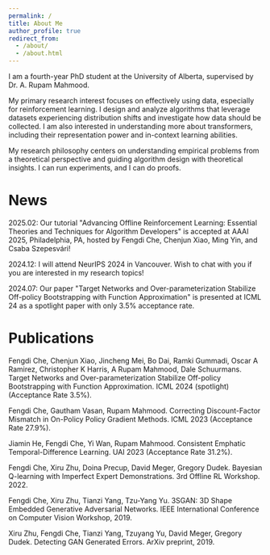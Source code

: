 ```yaml
---
permalink: /
title: About Me
author_profile: true
redirect_from: 
  - /about/
  - /about.html
---
```


I am a fourth-year PhD student at the University of Alberta, supervised by Dr. A. Rupam Mahmood. 

My primary research interest focuses on effectively using data, especially for reinforcement learning. I design and analyze algorithms that leverage datasets experiencing distribution shifts and investigate how data should be collected. I am also interested in understanding more about transformers, including their representation power and in-context learning abilities. 

My research philosophy centers on understanding empirical problems from a theoretical perspective and guiding algorithm design with theoretical insights. I can run experiments, and I can do proofs.

News
======
2025.02: Our tutorial "Advancing Offline Reinforcement Learning: Essential Theories and Techniques for Algorithm Developers" is accepted at AAAI 2025, Philadelphia, PA, hosted by Fengdi Che, Chenjun Xiao, Ming Yin, and Csaba Szepesvári!

2024.12: I will attend NeurIPS 2024 in Vancouver. Wish to chat with you if you are interested in my research topics!

2024.07: Our paper "Target Networks and Over-parameterization Stabilize Off-policy Bootstrapping with Function Approximation" is presented at ICML 24 as a spotlight paper with only 3.5% acceptance rate.

Publications
======
Fengdi Che, Chenjun Xiao, Jincheng Mei, Bo Dai, Ramki Gummadi, Oscar A Ramirez, Christopher K Harris, A Rupam Mahmood, Dale Schuurmans. Target Networks and Over-parameterization Stabilize Off-policy Bootstrapping with Function Approximation. ICML 2024 (spotlight) (Acceptance Rate 3.5%).

Fengdi Che, Gautham Vasan, Rupam Mahmood. Correcting Discount-Factor Mismatch in On-Policy Policy Gradient Methods. ICML 2023 (Acceptance Rate 27.9%).

Jiamin He, Fengdi Che, Yi Wan, Rupam Mahmood. Consistent Emphatic Temporal-Difference Learning. UAI 2023 (Acceptance Rate 31.2%).

Fengdi Che, Xiru Zhu, Doina Precup, David Meger, Gregory Dudek. Bayesian Q-learning with Imperfect Expert Demonstrations. 3rd Offline RL Workshop. 2022.

Fengdi Che, Xiru Zhu, Tianzi Yang, Tzu-Yang Yu. 3SGAN: 3D Shape Embedded Generative Adversarial Networks. IEEE International Conference on Computer Vision Workshop, 2019.

Xiru Zhu, Fengdi Che, Tianzi Yang, Tzuyang Yu, David Meger, Gregory Dudek. Detecting GAN Generated Errors. ArXiv preprint, 2019.
